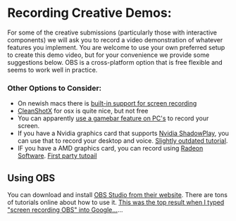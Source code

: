 # Recording Creative Demos:

For some of the creative submissions (particularly those with interactive components) we will ask you to record a video demonstration of whatever features you implement. You are welcome to use your own preferred setup to create this demo video, but for your convenience we provide some suggestions below. OBS is a cross-platform option that is free flexible and seems to work well in practice.

### Other Options to Consider:
- On newish macs there is [built-in support for screen recording](https://support.apple.com/en-us/HT208721) 
- [CleanShotX](https://cleanshot.com/) for osx is quite nice, but not free
- You can apparently [use a gamebar feature on PC's](https://www.pcmag.com/how-to/how-to-record-the-screen-on-your-windows-pc-or-mac) to record your screen.
- If you have a Nvidia graphics card that supports [Nvidia ShadowPlay](https://www.nvidia.com/en-us/geforce/geforce-experience/shadowplay/), you can use that to record your desktop and voice. [Slightly outdated tutorial](https://www.howtogeek.com/259573/how-to-record-your-pc-gameplay-with-nvidia-shadowplay/).
- IF you have a AMD graphics card, you can record using [Radeon Software](https://www.amd.com/en/technologies/radeon-software). [First party tutoail](https://www.amd.com/en/support/kb/faq/dh2-023)

## Using OBS
You can download and install [OBS Studio from their website](https://obsproject.com/). There are tons of tutorials online about how to use it. [This was the top result when I typed "screen recording OBS" into Google...](https://photography.tutsplus.com/tutorials/obs-for-screen-recording-quick-start--cms-28549)... 
